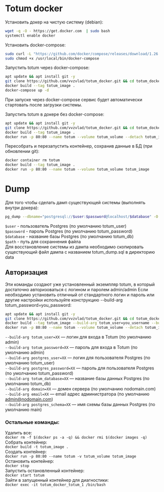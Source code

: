 # Totum docker
Установить докер на чистую систему (debian):
```sh
wget -q -O - https://get.docker.com  | sudo bash
systemctl enable docker
```

Установить docker-compose:
```sh
sudo curl -L "https://github.com/docker/compose/releases/download/1.26.2/docker-compose-$(uname -s)-$(uname -m)" -o /usr/local/bin/docker-compose
sudo chmod +x /usr/local/bin/docker-compose
```

Запустить totum через docker-compose:
```sh
apt update && apt install git -y
git clone https://github.com/vvzvlad/totum_docker.git && cd totum_docker
docker build --tag totum_image .
docker-compose up -d
```
При запуске через docker-compose сервис будет автоматически стартовать после загрузки системы. 


Запустить totum в докере без docker-compose:
```sh
apt update && apt install git -y
git clone https://github.com/vvzvlad/totum_docker.git && cd totum_docker
docker build --tag totum_image .
docker run -p 80:80 --name totum --volume totum_volume --detach totum_image
```

Пересобрать и перезапустить контейнер, сохранив данные в БД (при обновлении git):  
```sh
docker container rm totum  
docker build --tag totum_image .  
docker run -p 80:80 --name totum --volume totum_volume totum_image  
```

# Dump
Для того чтобы сделать дамп существующей системы (выполнять внутри докера):
```sh
pg_dump --dbname="postgresql://$user:$password@localhost/$database" -O --schema=main --no-tablespaces --exclude-table-data='_tmp_tables' | grep -v '^--' > $path
```
`$user` - пользователь Postgres (по умолчанию totum_user)    
`$password` - пароль Postgres (по умолчанию totum_password)  
`$database` - название базы Postgres (по умолчанию totum_db)  
`$path` - путь для сохраннения файла  
Для восстановление системы из дампа необходимо скопировать существующий файл дампа с названием totum_dump.sql в директорию data  

## Авторизация
Эти команды создают уже установленный экземпляр totum, в который достаточно авторизоваться с логином и паролем admin/admin
Если необходимо установить отличный от стандартного логин и пароль или другие настройки используйте конструкцию --build-arg totum_password=you_password:
```sh
apt update && apt install git -y
git clone https://github.com/vvzvlad/totum_docker.git && cd totum_docker
docker build --tag totum_image --build-arg totum_user=you_username --build-arg totum_password=you_password --build-arg postgres_user=you_pg_username --build-arg postgres_password=you_pg_password . 
docker run -p 80:80 --name totum --volume totum_volume --detach totum_image
```
`--build-arg totum_user=XX` — логин для входа в Totum (по умолчанию admin)  
`--build-arg totum_password=XX` — пароль для входа в Totum (по умолчанию admin)  
`--build-arg postgres_user=XX` — логин для пользователя Postgres (по умолчанию totum_user)  
`--build-arg postgres_password=XX` — пароль для пользователя Postgres (по умолчанию totum_password)  
`--build-arg totum_database=XX` — название базы данных Postgres (по умолчанию totum_db)  
`--build-arg domain=XX` — домен сервера (по умолчанию nodomain.com)  
`--build-arg email=XX` — email адрес администратора (по умолчанию admin@nodomain.com)  
`--build-arg postgres_schema=XX` — имя схемы базы данных Postgres (по умолчанию main)  

### Остальные команды:  
Удалить все:  
`docker rm -f $(docker ps -a -q) && docker rmi $(docker images -q)`  
Собрать контейнер:  
`docker build -t totum_image .`  
Создать контейнер:  
`docker run -p 80:80 --name totum -v totum_volume totum_image`  
Остановить контейнер:  
`docker stop`  
Запустить остановленный контейнер:  
`docker start totum`  
Зайти в запущенный контейнер для диагностики:  
`docker exec -it totum_docker_totum_1 /bin/bash`
